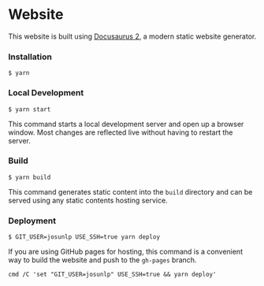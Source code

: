 # Website

This website is built using [Docusaurus 2](https://v2.docusaurus.io/), a modern static website generator.

### Installation

```
$ yarn
```

### Local Development

```
$ yarn start
```

This command starts a local development server and open up a browser window. Most changes are reflected live without having to restart the server.

### Build

```
$ yarn build
```

This command generates static content into the `build` directory and can be served using any static contents hosting service.

### Deployment

```
$ GIT_USER=josunlp USE_SSH=true yarn deploy
```

If you are using GitHub pages for hosting, this command is a convenient way to build the website and push to the `gh-pages` branch.

    cmd /C 'set "GIT_USER=josunlp" USE_SSH=true && yarn deploy'
